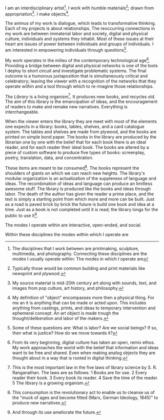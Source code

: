 I am an interdisciplinary artist[^1]. I work with humble materials[^2]; drawn from appropriation[^3]. I make objects[^4]. 

The animus of my work is dialogue, which leads to transformative thinking. Each of my projects is about relationships. The reoccurring connections in my work are between immaterial labor and society, digital and physical culture, individuals and systems they inhabit. Most of these issues at their heart are issues of power between individuals and groups of individuals. I am interested in empowering individuals through questions[^5]. 

My work operates in the milieu of the contemporary technological age[^6]. Providing a bridge between digital and physical networks is one of the tools I deploy to short circuit and investigate problematic systems. The final outcome is a humorous juxtaposition that is simultaneously critical and celebratory; leaving the viewer with a recognition of the networks that they operate within and a tool through which to re-imagine those relationships. 

_The Library_ is a living organism[^7]. It produces new books, and recycles old. The aim of this library is the emancipation of ideas, and the encouragement of readers to make and remake new narratives. Everything is interchangeable. 

When the viewer enters the library they are meet with most of the elements one expects in a library: books, tables, shelves, and a card catalogue system. The tables and shelves are made from plywood, and the books are printed on simple bond paper.  The books in the library are produced by the librarian one by one with the belief that for each book there is an ideal reader, and for each reader their ideal book. The books are altered by a piece of custom software to produce five types of books: screenplay, poetry, translation, data, and concentration. 

These items are meant to be consumed[^8]. The books represent the shoulders of giants on which we can reach new heights. The library's modular organization is an actualization of the suppleness of language and ideas. The recombination of ideas and language can produce an limitless awesome stuff. The library is produced like the books and ideas through labor. The death of the author has given the reader a prime place, and the text is simply a starting point from which more and more can be built. Just as a road is paved brick by brick the future is build one book and idea at a time. Just as a book is not completed until it is read; the library longs for the public to use it[^9].  




[^1]:The disciplines that I work between are printmaking, sculpture, multimedia, and photography. Connecting these disciplines are the modes I usually operate within: 
The modes in which I operate are 

The modes I operate within are interactive, open-ended, and social.

Within these disciplines the modes within which I operate are
[^2]:Typically those would be common building and print materials like newsprint and plywood.
[^3]:My source material is mid-20th century art along with sounds, text, and images from pop culture, art history, and philosophy.
[^4]:My definition of "object" encompasses more then a physical thing. For me an it is anything that can be made or acted upon. This includes anything from castings, prints, and ideas to temporary intervention and ephemeral concept. An art object is made trough the thought/deliberation and labor of the makers.
[^5]:Some of these questions are: What is labor? Are we social beings? If so, then what is justice? How do we move towards it?
[^6]:From its very beginning, digital culture has taken an open, remix ethos[^8]. My work approaches the world with the belief that information and ideas want to be free and shared. Even when making analog objects they are thought about in a way that is rooted in digital thinking. 
[^7]: This is the most important law in the five laws of library science by S. R. Ranganathan. The laws are as follows:  1 Books are for use. 2 Every reader their book. 3 Every book its reader. 4 Save the time of the reader. 5 The library is a growing organism.
[^8]:This consumption is the revolutionary act to enable us to cleanse us of the "muck of ages and become fitted (Marx, German Ideology, 1845)" to produce new narratives. 
[^9]:And through its use ameliorate the future.



